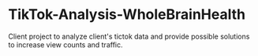 # TikTok-Analysis-WholeBrainHealth
Client project to analyze client's tictok data and provide possible solutions to increase view counts and traffic.
